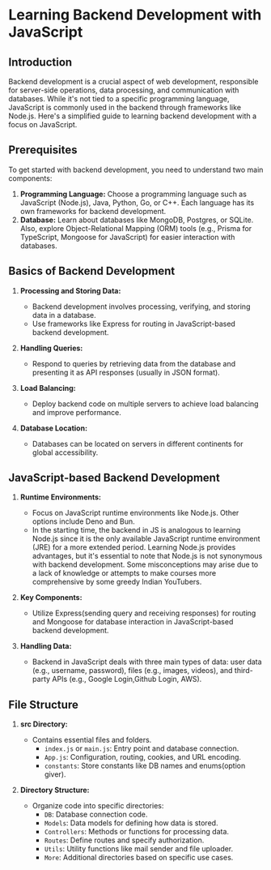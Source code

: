 # Learning Backend Development with JavaScript

## Introduction
Backend development is a crucial aspect of web development, responsible for server-side operations, data processing, and communication with databases. While it's not tied to a specific programming language, JavaScript is commonly used in the backend through frameworks like Node.js. Here's a simplified guide to learning backend development with a focus on JavaScript.

## Prerequisites
To get started with backend development, you need to understand two main components:
1. **Programming Language:** Choose a programming language such as JavaScript (Node.js), Java, Python, Go, or C++. Each language has its own frameworks for backend development.
2. **Database:** Learn about databases like MongoDB, Postgres, or SQLite. Also, explore Object-Relational Mapping (ORM) tools (e.g., Prisma for TypeScript, Mongoose for JavaScript) for easier interaction with databases.

## Basics of Backend Development
1. **Processing and Storing Data:**
   - Backend development involves processing, verifying, and storing data in a database.
   - Use frameworks like Express for routing in JavaScript-based backend development.

2. **Handling Queries:**
   - Respond to queries by retrieving data from the database and presenting it as API responses (usually in JSON format).

3. **Load Balancing:**
   - Deploy backend code on multiple servers to achieve load balancing and improve performance.

4. **Database Location:**
   - Databases can be located on servers in different continents for global accessibility.

## JavaScript-based Backend Development
1. **Runtime Environments:**
   - Focus on JavaScript runtime environments like Node.js. Other options include Deno and Bun.
   - In the starting time, the backend in JS is analogous to learning Node.js since it is the only available JavaScript runtime environment (JRE) for a more extended period. Learning Node.js provides advantages, but it's essential to note that Node.js is not synonymous with backend development. Some misconceptions may arise due to a lack of knowledge or attempts to make courses more comprehensive by some greedy Indian YouTubers.


2. **Key Components:**
   - Utilize Express(sending query and receiving responses) for routing and Mongoose for database interaction in JavaScript-based backend development.

3. **Handling Data:**
   - Backend in JavaScript deals with three main types of data: user data (e.g., username, password), files (e.g., images, videos), and third-party APIs (e.g., Google Login,Github Login, AWS).

## File Structure
1. **src Directory:**
   - Contains essential files and folders.
     - `index.js` or `main.js`: Entry point and database connection.
     - `App.js`: Configuration, routing, cookies, and URL encoding.
     - `constants`: Store constants like DB names and enums(option giver).

2. **Directory Structure:**
   - Organize code into specific directories:
     - `DB`: Database connection code.
     - `Models`: Data models for defining how data is stored.
     - `Controllers`: Methods or functions for processing data.
     - `Routes`: Define routes and specify authorization.
     - `Utils`: Utility functions like mail sender and file uploader.
     - `More`: Additional directories based on specific use cases.

